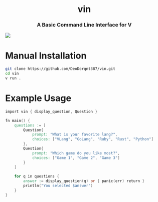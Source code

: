 <h1 align="center">
vin
</h1>

<h3 align="center">
A Basic Command Line Interface for V
</h3>

[![](https://github.com/user-attachments/assets/0dccb22a-eea6-4b55-8e8c-927b30d05843)](https://github.com/user-attachments/assets/0dccb22a-eea6-4b55-8e8c-927b30d05843)

# Manual Installation
```bash
git clone https://github.com/DeoDorqnt387/vin.git
cd vin
v run . 
```
# Example Usage
```V
import vin { display_question, Question }

fn main() {
    questions := [
        Question{
            prompt: "What is your favorite lang?",
            choices: ["VLang", "GoLang", "Ruby", "Rust", "Python"]
        },
        Question{
            prompt: "Which game do you like most?",
            choices: ["Game 1", "Game 2", "Game 3"]
        }
    ]
    
    for q in questions {
        answer := display_question(q) or { panic(err) return }
        println("You selected $answer")
    }
}
```
